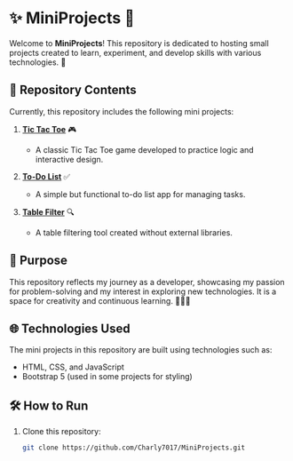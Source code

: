 # ✨ MiniProjects 🚀

Welcome to **MiniProjects**! This repository is dedicated to hosting small projects created to learn, experiment, and develop skills with various technologies. 🌟

## 📂 Repository Contents

Currently, this repository includes the following mini projects:

1. **[Tic Tac Toe](https://github.com/Charly7017/MiniProjects/tree/main/TicTacToe)** 🎮  
   - A classic Tic Tac Toe game developed to practice logic and interactive design.

2. **[To-Do List](https://github.com/Charly7017/MiniProjects/tree/main/TodoList)** ✅  
   - A simple but functional to-do list app for managing tasks.

3. **[Table Filter](https://github.com/Charly7017/MiniProjects/tree/main/Filter%20in%20table)** 🔍  
   - A table filtering tool created without external libraries.  

## 📜 Purpose

This repository reflects my journey as a developer, showcasing my passion for problem-solving and my interest in exploring new technologies. It is a space for creativity and continuous learning. 🧑‍💻✨

## 🌐 Technologies Used

The mini projects in this repository are built using technologies such as:

- HTML, CSS, and JavaScript
- Bootstrap 5 (used in some projects for styling)

## 🛠️ How to Run

1. Clone this repository:
   ```bash
   git clone https://github.com/Charly7017/MiniProjects.git
